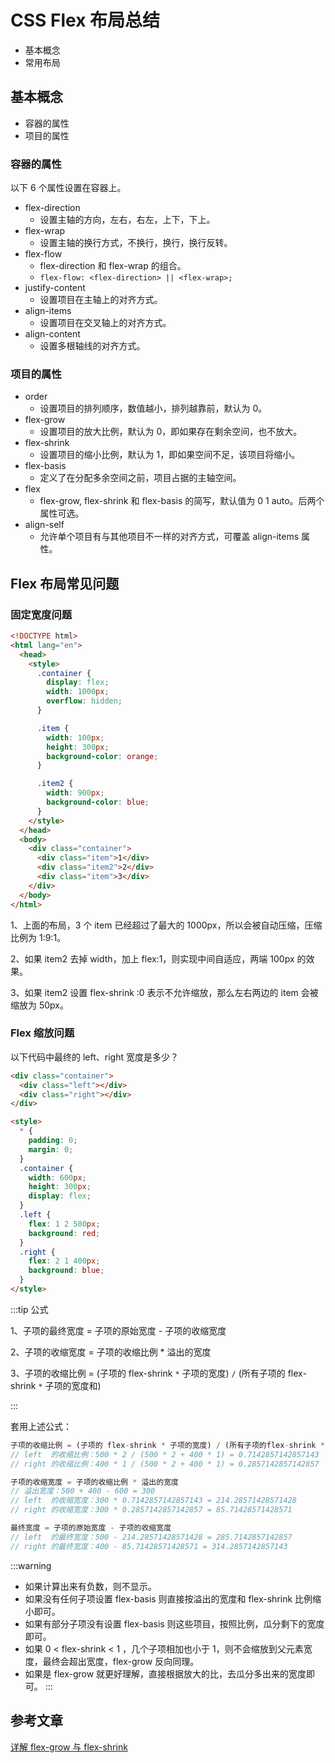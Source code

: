 # CSS Flex 布局总结

- 基本概念
- 常用布局

## 基本概念

- 容器的属性
- 项目的属性

### 容器的属性

以下 6 个属性设置在容器上。

- flex-direction
  - 设置主轴的方向，左右，右左，上下，下上。
- flex-wrap
  - 设置主轴的换行方式，不换行，换行，换行反转。
- flex-flow
  - flex-direction 和 flex-wrap 的组合。
  - `flex-flow: <flex-direction> || <flex-wrap>;`
- justify-content
  - 设置项目在主轴上的对齐方式。
- align-items
  - 设置项目在交叉轴上的对齐方式。
- align-content
  - 设置多根轴线的对齐方式。

### 项目的属性

- order
  - 设置项目的排列顺序，数值越小，排列越靠前，默认为 0。
- flex-grow
  - 设置项目的放大比例，默认为 0，即如果存在剩余空间，也不放大。
- flex-shrink
  - 设置项目的缩小比例，默认为 1，即如果空间不足，该项目将缩小。
- flex-basis
  - 定义了在分配多余空间之前，项目占据的主轴空间。
- flex
  - flex-grow, flex-shrink 和 flex-basis 的简写，默认值为 0 1 auto。后两个属性可选。
- align-self
  - 允许单个项目有与其他项目不一样的对齐方式，可覆盖 align-items 属性。

## Flex 布局常见问题

### 固定宽度问题

```html
<!DOCTYPE html>
<html lang="en">
  <head>
    <style>
      .container {
        display: flex;
        width: 1000px;
        overflow: hidden;
      }

      .item {
        width: 100px;
        height: 300px;
        background-color: orange;
      }

      .item2 {
        width: 900px;
        background-color: blue;
      }
    </style>
  </head>
  <body>
    <div class="container">
      <div class="item">1</div>
      <div class="item2">2</div>
      <div class="item">3</div>
    </div>
  </body>
</html>
```

1、上面的布局，3 个 item 已经超过了最大的 1000px，所以会被自动压缩，压缩比例为 1:9:1。

2、如果 item2 去掉 width，加上 flex:1，则实现中间自适应，两端 100px 的效果。

3、如果 item2 设置 flex-shrink :0 表示不允许缩放，那么左右两边的 item 会被缩放为 50px。

### Flex 缩放问题

以下代码中最终的 left、right 宽度是多少？

```html
<div class="container">
  <div class="left"></div>
  <div class="right"></div>
</div>

<style>
  * {
    padding: 0;
    margin: 0;
  }
  .container {
    width: 600px;
    height: 300px;
    display: flex;
  }
  .left {
    flex: 1 2 500px;
    background: red;
  }
  .right {
    flex: 2 1 400px;
    background: blue;
  }
</style>
```

:::tip 公式

1、子项的最终宽度 = 子项的原始宽度 - 子项的收缩宽度

2、子项的收缩宽度 = 子项的收缩比例 * 溢出的宽度

3、子项的收缩比例 = (子项的 flex-shrink `*` 子项的宽度) `/` (所有子项的 flex-shrink `*` 子项的宽度和)

:::

套用上述公式：

```js
子项的收缩比例 = (子项的 flex-shrink * 子项的宽度) / (所有子项的flex-shrink * 子项的宽度和)
// left  的收缩比例：500 * 2 / (500 * 2 + 400 * 1) = 0.7142857142857143
// right 的收缩比例：400 * 1 / (500 * 2 + 400 * 1) = 0.2857142857142857

子项的收缩宽度 = 子项的收缩比例 * 溢出的宽度
// 溢出宽度：500 + 400 - 600 = 300
// left  的收缩宽度：300 * 0.7142857142857143 = 214.28571428571428
// right 的收缩宽度：300 * 0.2857142857142857 = 85.71428571428571

最终宽度 = 子项的原始宽度 - 子项的收缩宽度
// left  的最终宽度：500 - 214.28571428571428 = 285.7142857142857
// right 的最终宽度：400 - 85.71428571428571 = 314.2857142857143
```

:::warning

- 如果计算出来有负数，则不显示。
- 如果没有任何子项设置 flex-basis 则直接按溢出的宽度和 flex-shrink 比例缩小即可。
- 如果有部分子项没有设置 flex-basis 则这些项目，按照比例，瓜分剩下的宽度即可。
- 如果 0 < flex-shrink < 1 ，几个子项相加也小于 1，则不会缩放到父元素宽度，最终会超出宽度，flex-grow 反向同理。
- 如果是 flex-grow 就更好理解，直接根据放大的比，去瓜分多出来的宽度即可。
:::

## 参考文章

[详解 flex-grow 与 flex-shrink](https://zhuanlan.zhihu.com/p/24372279)
